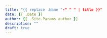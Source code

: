 ```yaml
---
title: "{{ replace .Name "-" " " | title }}"
date: {{ .Date }}
author: {{ .Site.Params.author }}
description: ""
draft: true
---
```

